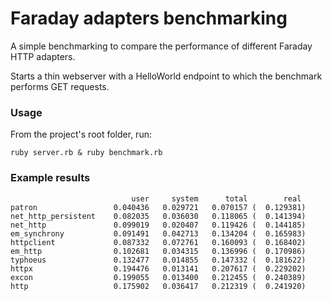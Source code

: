 # Faraday adapters benchmarking

A simple benchmarking to compare the performance of different Faraday HTTP adapters.

Starts a thin webserver with a HelloWorld endpoint to which the benchmark performs GET requests.

### Usage

From the project's root folder, run:

`ruby server.rb & ruby benchmark.rb`


### Example results

```tsv
                           user     system      total        real
patron                 0.040436   0.029721   0.070157 (  0.129381)
net_http_persistent    0.082035   0.036030   0.118065 (  0.141394)
net_http               0.099019   0.020407   0.119426 (  0.144185)
em_synchrony           0.091491   0.042713   0.134204 (  0.165983)
httpclient             0.087332   0.072761   0.160093 (  0.168402)
em_http                0.102681   0.034315   0.136996 (  0.170986)
typhoeus               0.132477   0.014855   0.147332 (  0.181622)
httpx                  0.194476   0.013141   0.207617 (  0.229202)
excon                  0.199055   0.013400   0.212455 (  0.240389)
http                   0.175902   0.036417   0.212319 (  0.241920)
```